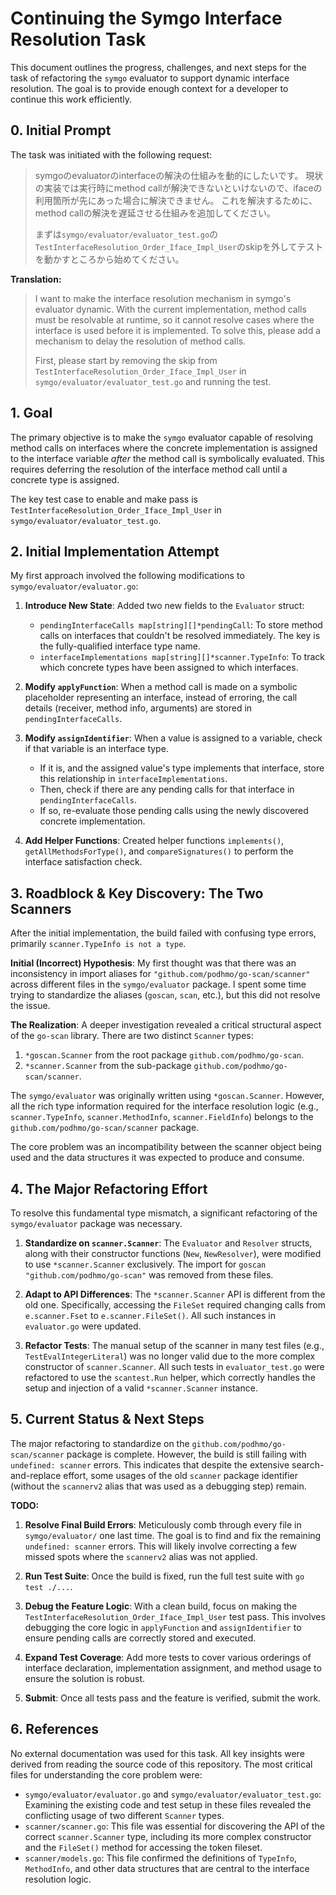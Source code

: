 # Continuing the Symgo Interface Resolution Task

This document outlines the progress, challenges, and next steps for the task of refactoring the `symgo` evaluator to support dynamic interface resolution. The goal is to provide enough context for a developer to continue this work efficiently.

## 0. Initial Prompt

The task was initiated with the following request:

> symgoのevaluatorのinterfaceの解決の仕組みを動的にしたいです。
> 現状の実装では実行時にmethod callが解決できないといけないので、ifaceの利用箇所が先にあった場合に解決できません。
> これを解決するために、method callの解決を遅延させる仕組みを追加してください。
>
> まずは`symgo/evaluator/evaluator_test.go`の`TestInterfaceResolution_Order_Iface_Impl_User`のskipを外してテストを動かすところから始めてください。

**Translation:**
> I want to make the interface resolution mechanism in symgo's evaluator dynamic.
> With the current implementation, method calls must be resolvable at runtime, so it cannot resolve cases where the interface is used before it is implemented.
> To solve this, please add a mechanism to delay the resolution of method calls.
>
> First, please start by removing the skip from `TestInterfaceResolution_Order_Iface_Impl_User` in `symgo/evaluator/evaluator_test.go` and running the test.

## 1. Goal

The primary objective is to make the `symgo` evaluator capable of resolving method calls on interfaces where the concrete implementation is assigned to the interface variable *after* the method call is symbolically evaluated. This requires deferring the resolution of the interface method call until a concrete type is assigned.

The key test case to enable and make pass is `TestInterfaceResolution_Order_Iface_Impl_User` in `symgo/evaluator/evaluator_test.go`.

## 2. Initial Implementation Attempt

My first approach involved the following modifications to `symgo/evaluator/evaluator.go`:

1.  **Introduce New State**: Added two new fields to the `Evaluator` struct:
    *   `pendingInterfaceCalls map[string][]*pendingCall`: To store method calls on interfaces that couldn't be resolved immediately. The key is the fully-qualified interface type name.
    *   `interfaceImplementations map[string][]*scanner.TypeInfo`: To track which concrete types have been assigned to which interfaces.

2.  **Modify `applyFunction`**: When a method call is made on a symbolic placeholder representing an interface, instead of erroring, the call details (receiver, method info, arguments) are stored in `pendingInterfaceCalls`.

3.  **Modify `assignIdentifier`**: When a value is assigned to a variable, check if that variable is an interface type.
    *   If it is, and the assigned value's type implements that interface, store this relationship in `interfaceImplementations`.
    *   Then, check if there are any pending calls for that interface in `pendingInterfaceCalls`.
    *   If so, re-evaluate those pending calls using the newly discovered concrete implementation.

4.  **Add Helper Functions**: Created helper functions `implements()`, `getAllMethodsForType()`, and `compareSignatures()` to perform the interface satisfaction check.

## 3. Roadblock & Key Discovery: The Two Scanners

After the initial implementation, the build failed with confusing type errors, primarily `scanner.TypeInfo is not a type`.

**Initial (Incorrect) Hypothesis**: My first thought was that there was an inconsistency in import aliases for `"github.com/podhmo/go-scan/scanner"` across different files in the `symgo/evaluator` package. I spent some time trying to standardize the aliases (`goscan`, `scan`, etc.), but this did not resolve the issue.

**The Realization**: A deeper investigation revealed a critical structural aspect of the `go-scan` library. There are two distinct `Scanner` types:
1.  `*goscan.Scanner` from the root package `github.com/podhmo/go-scan`.
2.  `*scanner.Scanner` from the sub-package `github.com/podhmo/go-scan/scanner`.

The `symgo/evaluator` was originally written using `*goscan.Scanner`. However, all the rich type information required for the interface resolution logic (e.g., `scanner.TypeInfo`, `scanner.MethodInfo`, `scanner.FieldInfo`) belongs to the `github.com/podhmo/go-scan/scanner` package.

The core problem was an incompatibility between the scanner object being used and the data structures it was expected to produce and consume.

## 4. The Major Refactoring Effort

To resolve this fundamental type mismatch, a significant refactoring of the `symgo/evaluator` package was necessary.

1.  **Standardize on `scanner.Scanner`**: The `Evaluator` and `Resolver` structs, along with their constructor functions (`New`, `NewResolver`), were modified to use `*scanner.Scanner` exclusively. The import for `goscan "github.com/podhmo/go-scan"` was removed from these files.

2.  **Adapt to API Differences**: The `*scanner.Scanner` API is different from the old one. Specifically, accessing the `FileSet` required changing calls from `e.scanner.Fset` to `e.scanner.FileSet()`. All such instances in `evaluator.go` were updated.

3.  **Refactor Tests**: The manual setup of the scanner in many test files (e.g., `TestEvalIntegerLiteral`) was no longer valid due to the more complex constructor of `scanner.Scanner`. All such tests in `evaluator_test.go` were refactored to use the `scantest.Run` helper, which correctly handles the setup and injection of a valid `*scanner.Scanner` instance.

## 5. Current Status & Next Steps

The major refactoring to standardize on the `github.com/podhmo/go-scan/scanner` package is complete. However, the build is still failing with `undefined: scanner` errors. This indicates that despite the extensive search-and-replace effort, some usages of the old `scanner` package identifier (without the `scannerv2` alias that was used as a debugging step) remain.

**TODO:**

1.  **Resolve Final Build Errors**: Meticulously comb through every file in `symgo/evaluator/` one last time. The goal is to find and fix the remaining `undefined: scanner` errors. This will likely involve correcting a few missed spots where the `scannerv2` alias was not applied.

2.  **Run Test Suite**: Once the build is fixed, run the full test suite with `go test ./...`.

3.  **Debug the Feature Logic**: With a clean build, focus on making the `TestInterfaceResolution_Order_Iface_Impl_User` test pass. This involves debugging the core logic in `applyFunction` and `assignIdentifier` to ensure pending calls are correctly stored and executed.

4.  **Expand Test Coverage**: Add more tests to cover various orderings of interface declaration, implementation assignment, and method usage to ensure the solution is robust.

5.  **Submit**: Once all tests pass and the feature is verified, submit the work.

## 6. References

No external documentation was used for this task. All key insights were derived from reading the source code of this repository. The most critical files for understanding the core problem were:

*   `symgo/evaluator/evaluator.go` and `symgo/evaluator/evaluator_test.go`: Examining the existing code and test setup in these files revealed the conflicting usage of two different `Scanner` types.
*   `scanner/scanner.go`: This file was essential for discovering the API of the correct `scanner.Scanner` type, including its more complex constructor and the `FileSet()` method for accessing the token fileset.
*   `scanner/models.go`: This file confirmed the definitions of `TypeInfo`, `MethodInfo`, and other data structures that are central to the interface resolution logic.
